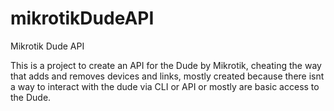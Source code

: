 # mikrotikDudeAPI
Mikrotik Dude API 

This is a project to create an API for the Dude by Mikrotik, cheating the way that adds and removes devices and links, mostly created because there isnt a way to interact with the dude via CLI or API or mostly are basic access to the Dude.
